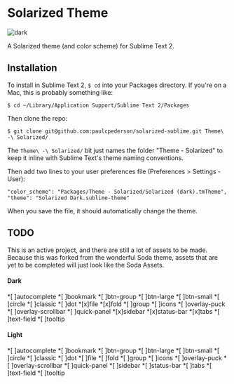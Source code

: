 # Solarized Theme

![dark](https://f.cloud.github.com/assets/1031758/626866/c6cfa796-cfd6-11e2-83af-15828d6a858e.png)

A Solarized theme (and color scheme) for Sublime Text 2.

## Installation

To install in Sublime Text 2, ```$ cd``` into your Packages directory. If you're on a Mac, this is probably something like:

```bsh
$ cd ~/Library/Application Support/Sublime Text 2/Packages
```

Then clone the repo:

```bsh
$ git clone git@github.com:paulcpederson/solarized-sublime.git Theme\ -\ Solarized/
```

The ```Theme\ -\ Solarized/``` bit just names the folder "Theme - Solarized" to keep it inline with Sublime Text's theme naming conventions.

Then add two lines to your user preferences file (Preferences > Settings - User):

```
"color_scheme": "Packages/Theme - Solarized/Solarized (dark).tmTheme",
"theme": "Solarized Dark.sublime-theme"
```

When you save the file, it should automatically change the theme.

## TODO
This is an active project, and there are still a lot of assets to be made. Because this was forked from the wonderful Soda theme, assets that are yet to be completed will just look like the Soda Assets.

#### Dark
*[ ]autocomplete
*[ ]bookmark
*[ ]btn-group
*[ ]btn-large
*[ ]btn-small
*[ ]circle
*[ ]classic
*[ ]dot
*[x]file
*[x]fold
*[ ]group
*[ ]icons
*[ ]overlay-puck
*[ ]overlay-scrollbar
*[ ]quick-panel
*[x]sidebar
*[x]status-bar
*[x]tabs
*[ ]text-field
*[ ]tooltip

#### Light
*[ ]autocomplete
*[ ]bookmark
*[ ]btn-group
*[ ]btn-large
*[ ]btn-small
*[ ]circle
*[ ]classic
*[ ]dot
*[ ]file
*[ ]fold
*[ ]group
*[ ]icons
*[ ]overlay-puck
*[ ]overlay-scrollbar
*[ ]quick-panel
*[ ]sidebar
*[ ]status-bar
*[ ]tabs
*[ ]text-field
*[ ]tooltip


